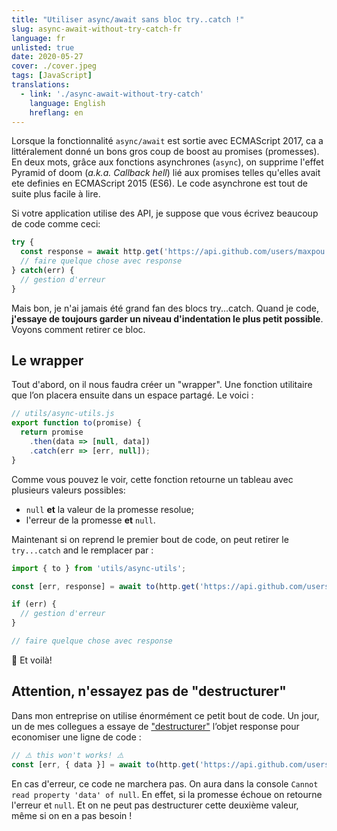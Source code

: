 ```yaml
---
title: "Utiliser async/await sans bloc try..catch !"
slug: async-await-without-try-catch-fr
language: fr
unlisted: true
date: 2020-05-27
cover: ./cover.jpeg
tags: [JavaScript]
translations:
  - link: './async-await-without-try-catch'
    language: English
    hreflang: en
---
```


Lorsque la fonctionnalité `async/await` est sortie avec ECMAScript 2017, ca a littéralement donné un bons gros coup de boost au promises (promesses).
En deux mots, grâce aux fonctions asynchrones (`async`), on supprime l'effet Pyramid of doom (*a.k.a. Callback hell*) lié aux promises telles qu'elles avait ete definies en ECMAScript 2015 (ES6). Le code asynchrone est tout de suite plus facile à lire.

Si votre application utilise des API, je suppose que vous écrivez beaucoup de code comme ceci:

```js
try {
  const response = await http.get('https://api.github.com/users/maxpou')
  // faire quelque chose avec response
} catch(err) {
  // gestion d'erreur
}
```

Mais bon, je n'ai jamais été grand fan des blocs try...catch. Quand je code, **j'essaye de toujours garder un niveau d'indentation le plus petit possible**. Voyons comment retirer ce bloc.


## Le wrapper

Tout d'abord, on il nous faudra créer un "wrapper". Une fonction utilitaire que l’on placera ensuite dans un espace partagé. Le voici :

```js
// utils/async-utils.js
export function to(promise) {
  return promise
    .then(data => [null, data])
    .catch(err => [err, null]);
}
```

Comme vous pouvez le voir, cette fonction retourne un tableau avec plusieurs valeurs possibles: 
* `null` **et** la valeur de la promesse resolue;
* l'erreur de la promesse **et** `null`.

Maintenant si on reprend le premier bout de code, on peut retirer le `try...catch` and le remplacer par :

```js
import { to } from 'utils/async-utils';

const [err, response] = await to(http.get('https://api.github.com/users/maxpou'))

if (err) {
  // gestion d'erreur
}

// faire quelque chose avec response
```

🎉 Et voilà!


## Attention, n'essayez pas de "destructurer"

Dans mon entreprise on utilise énormément ce petit bout de code. Un jour, un de mes collegues a essaye de ["destructurer"](https://developer.mozilla.org/en-US/docs/Web/JavaScript/Reference/Operators/Destructuring_assignment#Object_destructuring) l’objet response pour economiser une ligne de code :

```js
// ⚠️ this won't works! ⚠️
const [err, { data }] = await to(http.get('https://api.github.com/users/maxpou'))
```

En cas d'erreur, ce code ne marchera pas. On aura dans la console `Cannot read property 'data' of null`. En effet, si la promesse échoue on retourne l'erreur et `null`. Et on ne peut pas destructurer cette deuxième valeur, même si on en a pas besoin !
